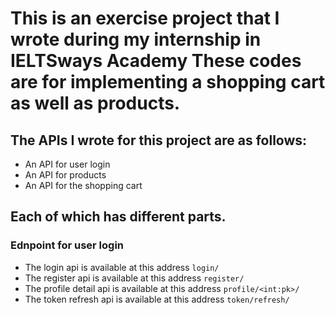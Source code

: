 # This is an exercise project that I wrote during my internship in IELTSways Academy These codes are for implementing a shopping cart as well as products.

## The APIs I wrote for this project are as follows:
  - An API for user login
  - An API for products
  - An API for the shopping cart
## Each of which has different parts.


### Ednpoint for user login 
- The login api is available at this address  `login/`
- The register api is available at this address  `register/`
- The profile detail api is available at this address  `profile/<int:pk>/`
- The token refresh api is available at this address  `token/refresh/`
